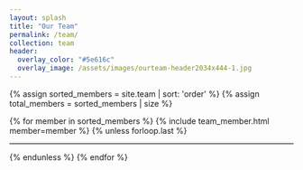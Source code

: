 ```yaml
---
layout: splash
title: "Our Team"
permalink: /team/
collection: team
header:
  overlay_color: "#5e616c"
  overlay_image: /assets/images/ourteam-header2034x444-1.jpg
---
```


<html>
{% assign sorted_members = site.team | sort: 'order' %}
{% assign total_members = sorted_members | size %}

{% for member in sorted_members %}
    {% include team_member.html member=member %}
    {% unless forloop.last %}
        <hr style="border-bottom: 1px solid #ccc;">
    {% endunless %}
{% endfor %}
</html>
